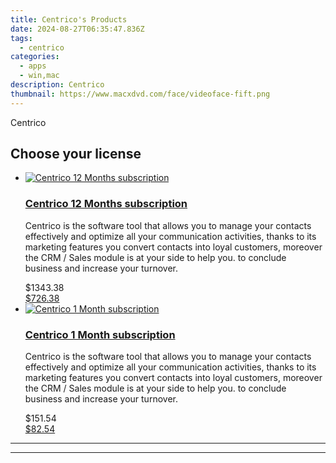 ```yaml
---
title: Centrico's Products
date: 2024-08-27T06:35:47.836Z
tags: 
  - centrico
categories: 
  - apps
  - win,mac
description: Centrico
thumbnail: https://www.macxdvd.com/face/videoface-fift.png
---
```


Centrico

<!--__INIT__BEGIN__TAG__PRODUCTS__LIST__-->
<!--__INIT__END__TAG__PRODUCTS__LIST__-->

<!--__INIT__BEGIN__TAG__FEED_PRODUCTS__LIST__-->
## Choose your license

<div class="home-content-container">
  <ul class="home-article-list">
    <li class="home-article-item flex flex-row feedProduct">
      <div class="basis-1/3 lg:basis-1/4 xl:basis-1/5 relative flex justify-center items-center overflow-hidden">
                <a href="https://secure.2checkout.com/order/cart.php?PRODS=36827779&amp;QTY=1&amp;AFFILIATE=108875" class="w-24 h-24 md:w-28 md:h-28 lg:w-32 lg:h-32 xl:w-42 xl:h-42 max-w-24 max-h-24 md:max-w-28 md:max-h-28 lg:max-w-32 lg:max-h-32 xl:max-w-42 xl:max-h-42 -pt-2">
          <img src="https://secure.2checkout.com/images/merchant/d09a4e0f0a065112731a1bb265bdd782/products/1_Centrico-CRM.png" alt="Centrico 12 Months subscription" class="relative w-full h-full rounded-full object-cover dark:brightness-75 -mt-4 p-4">
        </a>
              </div>
      <div class="flex flex-col gap-5 px-7 pb-7 basis-2/3 lg:basis-3/4 xl:basis-4/5  pt-5">
        <h3 class="home-article-title"><a href="https://secure.2checkout.com/order/cart.php?PRODS=36827779&amp;QTY=1&amp;AFFILIATE=108875">Centrico 12 Months subscription</a></h3>
        <div class="home-article-content markdown-body">
                  <html><head></head><body><p>Centrico is the software tool that allows you to manage your contacts effectively and optimize all your communication activities, thanks to its marketing features you convert contacts into loyal customers, moreover the CRM / Sales module is at your side to help you. to conclude business and increase your turnover.</p></body></html>                </div>
        <div class="flex flex-row feedProduct-Price">
          <div class="feedProduct-Price--Old">
            <span class="feedProduct-Price--Currency">$</span>1343<span class="feedProduct-Price--Cents">.38</span>
          </div>
          <div class="">
            <a href="https://secure.2checkout.com/order/cart.php?PRODS=36827779&amp;QTY=1&amp;AFFILIATE=108875">
            <span class="feedProduct-Price--Currency">$</span>726<span class="feedProduct-Price--Cents">.38</span>
            </a>
          </div>
        </div>
      </div>
    </li>
    <li class="home-article-item flex flex-row feedProduct">
      <div class="basis-1/3 lg:basis-1/4 xl:basis-1/5 relative flex justify-center items-center overflow-hidden">
                <a href="https://secure.2checkout.com/order/cart.php?PRODS=35567464&amp;QTY=1&amp;AFFILIATE=108875" class="w-24 h-24 md:w-28 md:h-28 lg:w-32 lg:h-32 xl:w-42 xl:h-42 max-w-24 max-h-24 md:max-w-28 md:max-h-28 lg:max-w-32 lg:max-h-32 xl:max-w-42 xl:max-h-42 -pt-2">
          <img src="https://secure.2checkout.com/images/merchant/d09a4e0f0a065112731a1bb265bdd782/products/Centrico-CRM.png" alt="Centrico 1 Month subscription" class="relative w-full h-full rounded-full object-cover dark:brightness-75 -mt-4 p-4">
        </a>
              </div>
      <div class="flex flex-col gap-5 px-7 pb-7 basis-2/3 lg:basis-3/4 xl:basis-4/5  pt-5">
        <h3 class="home-article-title"><a href="https://secure.2checkout.com/order/cart.php?PRODS=35567464&amp;QTY=1&amp;AFFILIATE=108875">Centrico 1 Month subscription</a></h3>
        <div class="home-article-content markdown-body">
                  <html><head></head><body><p>Centrico is the software tool that allows you to manage your contacts effectively and optimize all your communication activities, thanks to its marketing features you convert contacts into loyal customers, moreover the CRM / Sales module is at your side to help you. to conclude business and increase your turnover.</p></body></html>                </div>
        <div class="flex flex-row feedProduct-Price">
          <div class="feedProduct-Price--Old">
            <span class="feedProduct-Price--Currency">$</span>151<span class="feedProduct-Price--Cents">.54</span>
          </div>
          <div class="">
            <a href="https://secure.2checkout.com/order/cart.php?PRODS=35567464&amp;QTY=1&amp;AFFILIATE=108875">
            <span class="feedProduct-Price--Currency">$</span>82<span class="feedProduct-Price--Cents">.54</span>
            </a>
          </div>
        </div>
      </div>
    </li>
  </ul>
</div>

<hr><!--__INIT__END__TAG__FEED_PRODUCTS__LIST__-->


<hr>


